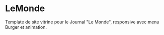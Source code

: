 # LeMonde
Template de site vitrine pour le Journal "Le Monde", responsive avec menu Burger et animation.
